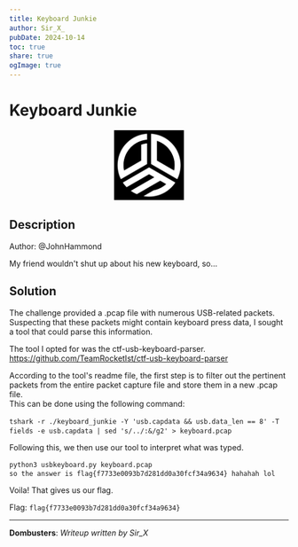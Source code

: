 ```yaml
---
title: Keyboard Junkie
author: Sir_X_
pubDate: 2024-10-14
toc: true
share: true
ogImage: true
---
```


# Keyboard Junkie

<p align="center">
  <img src="../../assets/dom-images/logo.jpg" alt="Dombusters" width="25%">
</p>

## Description
Author: @JohnHammond

My friend wouldn't shut up about his new keyboard, so...

## Solution
The challenge provided a .pcap file with numerous USB-related packets. Suspecting that these packets might contain keyboard press data, I sought a tool that could parse this information.

The tool I opted for was the ctf-usb-keyboard-parser. https://github.com/TeamRocketIst/ctf-usb-keyboard-parser

According to the tool's readme file, the first step is to filter out the pertinent packets from the entire packet capture file and store them in a new .pcap file.   
This can be done using the following command:

`tshark -r ./keyboard_junkie -Y 'usb.capdata && usb.data_len == 8' -T fields -e usb.capdata | sed 's/../:&/g2' > keyboard.pcap`

Following this, we then use our tool to interpret what was typed.
```
python3 usbkeyboard.py keyboard.pcap
so the answer is flag{f7733e0093b7d281dd0a30fcf34a9634} hahahah lol
```
Voila! That gives us our flag.  

Flag: `flag{f7733e0093b7d281dd0a30fcf34a9634}`

---
**Dombusters**: _Writeup written by Sir_X_
